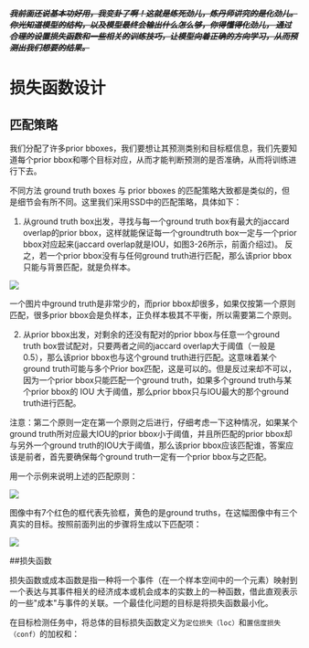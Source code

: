 ~~***我前面还说基本功好用，我变卦了啊！这就是练死劲儿，炼丹师讲究的是化劲儿。你光知道模型的结构，以及模型最终会输出什么怎么够，你得懂得化劲儿，
通过合理的设置损失函数和一些相关的训练技巧，让模型向着正确的方向学习，从而预测出我们想要的结果。***~~

# 损失函数设计

## 匹配策略
我们分配了许多prior bboxes，我们要想让其预测类别和目标框信息，我们先要知道每个prior bbox和哪个目标对应，从而才能判断预测的是否准确，从而将训练进行下去。

不同方法 ground truth boxes 与 prior bboxes 的匹配策略大致都是类似的，但是细节会有所不同。这里我们采用SSD中的匹配策略，具体如下：

1. 从ground truth box出发，寻找与每一个ground truth box有最大的jaccard overlap的prior bbox，这样就能保证每一个groundtruth box一定与一个prior bbox对应起来(jaccard overlap就是IOU，如图3-26所示，前面介绍过)。 反之，若一个prior bbox没有与任何ground truth进行匹配，那么该prior bbox只能与背景匹配，就是负样本。

![](https://user-images.githubusercontent.com/55370336/102883274-b94dee80-448a-11eb-97e6-d423fd32ce8d.png)

一个图片中ground truth是非常少的，而prior bbox却很多，如果仅按第一个原则匹配，很多prior bbox会是负样本，正负样本极其不平衡，所以需要第二个原则。

2. 从prior bbox出发，对剩余的还没有配对的prior bbox与任意一个ground truth box尝试配对，只要两者之间的jaccard overlap大于阈值（一般是0.5），那么该prior bbox也与这个ground truth进行匹配。这意味着某个ground truth可能与多个Prior box匹配，这是可以的。但是反过来却不可以，因为一个prior bbox只能匹配一个ground truth，如果多个ground truth与某个prior bbox的 IOU 大于阈值，那么prior bbox只与IOU最大的那个ground truth进行匹配。

注意：第二个原则一定在第一个原则之后进行，仔细考虑一下这种情况，如果某个ground truth所对应最大IOU的prior bbox小于阈值，并且所匹配的prior bbox却与另外一个ground truth的IOU大于阈值，那么该prior bbox应该匹配谁，答案应该是前者，首先要确保每个ground truth一定有一个prior bbox与之匹配。

用一个示例来说明上述的匹配原则：

![](https://user-images.githubusercontent.com/55370336/102883278-bbb04880-448a-11eb-9187-f476f0b89aa2.png)

图像中有7个红色的框代表先验框，黄色的是ground truths，在这幅图像中有三个真实的目标。按照前面列出的步骤将生成以下匹配项：

![](https://user-images.githubusercontent.com/55370336/102883287-be12a280-448a-11eb-88ff-06216547a06a.png)

##损失函数

损失函数或成本函数是指一种将一个事件（在一个样本空间中的一个元素）映射到一个表达与其事件相关的经济成本或机会成本的实数上的一种函数，借此直观表示的一些"成本"与事件的关联。一个最佳化问题的目标是将损失函数最小化。

在目标检测任务中，将总体的目标损失函数定义为```定位损失（loc）```和```置信度损失（conf）```的加权和：
